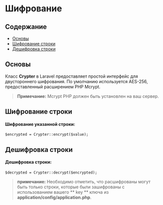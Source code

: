 # Шифрование

## Содержание

- [Основы](#the-basics)
- [Шифрование строки](#encrypt)
- [Дешифровка строки](#decrypt)

<a name="the-basics"></a>
## Основы

Класс **Crypter** в Laravel предоставляет простой интерфейс для двустороннего шифрования. По умолчанию используется AES-256, предоставленный расширением PHP Mcrypt.

> **Примечание:** Mcrypt PHP должен быть установлен на ваш сервер.

<a name="encrypt"></a>
## Шифрование строки

#### Шифрование указанной строки:

	$encrypted = Crypter::encrypt($value);

<a name="decrypt"></a>
## Дешифровка строки

#### Дешифровка строки:

	$decrypted = Crypter::decrypt($encrypted);

> **примечание:** Необходимо отметить, что расшифрованы могут быть только строки, которые были зашифрованы с использованием вашего ** key ** ключа из **application/config/application.php**.
